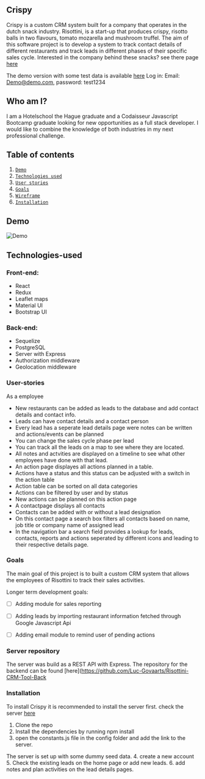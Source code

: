 
## Crispy 

Crispy is a custom CRM system built for a company that operates in the dutch snack industry. Risottini, is a start-up that produces crispy, risotto balls in two flavours, tomato mozarella and mushroom truffel. The aim of this software project is to develop a system to track contact details of different restaurants and track leads in different phases of their specific sales cycle. Interested in the company behind these snacks? see there page [here](https://www.risottini.com/)

The demo version with some test data is available [here](https://ecstatic-rosalind-f39297.netlify.app)
Log in: Email: Demo@demo.com, password: test1234

## Who am I?

I am a Hotelschool the Hague graduate and a Codaisseur Javascript Bootcamp graduate looking for new opportunities as a full stack developer. I would like to combine the knowledge of both industries in my next professional challenge.

## Table of contents
 1. [`Demo`](#Demo)
 2. [`Technologies used`](#Technologies-used)
 3. [`User stories`](#User-stories)
 4. [`Goals`](#Goals)
 5. [`Wireframe`](#Wireframe)
 6. [`Installation`](#Installation)

## Demo

![Demo](https://media.giphy.com/media/JTgklSab4Z7M6x7S8S/giphy.gif)

## Technologies-used

### Front-end:

 - React
 - Redux
 - Leaflet maps
 - Material UI
 - Bootstrap UI

### Back-end:

 - Sequelize
 - PostgreSQL
 - Server with Express
 - Authorization middleware
 - Geolocation middleware

### User-stories

As a employee 
 - New restaurants can be added as leads to the database and add contact details and contact info.
 - Leads can have contact details and a contact person
 - Every lead has a seperate lead details page were notes can be written and actions/events can be planned
 - You can change the sales cycle phase per lead 
 - You can track all the leads on a map to see where they are located. 
 - All notes and actvities are displayed on a timeline to see what other employees have done with that lead. 
 - An action page displayes all actions planned in a table.
 - Actions have a status and this status can be adjusted with a switch in the action table
 - Action table can be sorted on all data categories
 - Actions can be filtered by user and by status
 - New actions can be planned on this action page
 - A contactpage displays all contacts 
 - Contacts can be added with or without a lead designation
 - On this contact page a search box filters all contacts based on name, job title or company name of assigned lead
 - In the navigation bar a search field provides a lookup for leads, contacts, reports and actions seperated by different icons and leading to their respective details page. 

### Goals

The main goal of this project is to built a custom CRM system that allows the employees of Risottini to track their sales activities. 

Longer term development goals:

- [ ] Adding module for sales reporting
- [ ] Adding leads by importing restaurant information fetched through Google Javascript Api 
- [ ] Adding email module to remind user of pending actions


### Server repository

The server was build as a REST API with Express. The repository for the backend can be found [here](https://github.com/Luc-Govaarts/Risottini-CRM-Tool-Back

### Installation

To install Crispy it is recommended to install the server first. check the server [here](https://github.com/Luc-Govaarts/Risottini-CRM-Tool-Back)

1. Clone the repo
2. Install the dependencies by running npm install
3. open the constants.js file in the config folder and add the link to the server.

The server is set up with some dummy seed data.
4. create a new account 
5. Check the existing leads on the home page or add new leads.
6. add notes and plan activities on the lead details pages. 